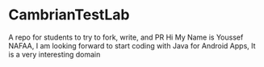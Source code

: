 # CambrianTestLab
A repo for students to try to fork, write, and PR
Hi My Name is Youssef NAFAA, I am looking forward to start coding
with Java for Android Apps, It is a very interesting domain
